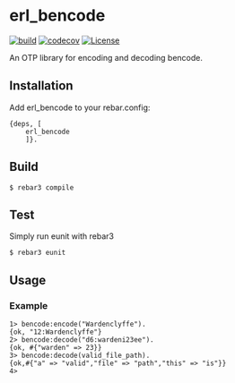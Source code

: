 # erl_bencode

[![build](https://github.com/thetelefon/erl_bencode/actions/workflows/erlang.yml/badge.svg)](https://github.com/thetelefon/erl_bencode)
[![codecov](https://codecov.io/gh/thetelefon/erl_bencode/branch/master/graph/badge.svg?token=GWYPMBYL96)](https://codecov.io/gh/thetelefon/erl_bencode)
[![License](https://img.shields.io/badge/License-Apache_2.0-blue.svg)](https://www.apache.org/licenses/LICENSE-2.0)

An OTP library for encoding and decoding bencode.

## Installation

Add erl_bencode to your rebar.config:

```
{deps, [
    erl_bencode
    ]}.
```


## Build

    $ rebar3 compile


## Test

Simply run eunit with rebar3

    $ rebar3 eunit


## Usage

### Example

```
1> bencode:encode("Wardenclyffe").
{ok, "12:Wardenclyffe"}
2> bencode:decode("d6:wardeni23ee").
{ok, #{"warden" => 23}}
3> bencode:decode(valid_file_path).
{ok,#{"a" => "valid","file" => "path","this" => "is"}}
4> 
```

